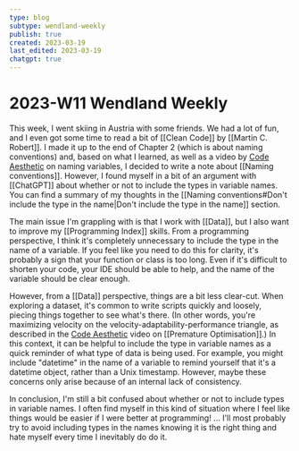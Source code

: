 ```yaml
---
type: blog
subtype: wendland-weekly
publish: true
created: 2023-03-19
last_edited: 2023-03-19
chatgpt: true
---
```

# 2023-W11 Wendland Weekly

This week, I went skiing in Austria with some friends. We had a lot of fun, and I even got some time to read a bit of [[Clean Code]] by [[Martin C. Robert]]. I made it up to the end of Chapter 2 (which is about naming conventions) and, based on what I learned, as well as a video by [Code Aesthetic](https://www.youtube.com/watch?v=-J3wNP6u5YU&ab_channel=CodeAesthetic) on naming variables, I decided to write a note about [[Naming conventions]]. However, I found myself in a bit of an argument with [[ChatGPT]] about whether or not to include the types in variable names. You can find a summary of my thoughts in the [[Naming conventions#Don't include the type in the name|Don't include the type in the name]] section.

The main issue I'm grappling with is that I work with [[Data]], but I also want to improve my [[Programming Index]] skills. From a programming perspective, I think it's completely unnecessary to include the type in the name of a variable. If you feel like you need to do this for clarity, it's probably a sign that your function or class is too long. Even if it's difficult to shorten your code, your IDE should be able to help, and the name of the variable should be clear enough.

However, from a [[Data]] perspective, things are a bit less clear-cut. When exploring a dataset, it's common to write scripts quickly and loosely, piecing things together to see what's there. (In other words, you're maximizing velocity on the velocity-adaptability-performance triangle, as described in the [Code Aesthetic](https://www.youtube.com/watch?v=tKbV6BpH-C8&ab_channel=CodeAesthetic) video on [[Premature Optimisation]].) In this context, it can be helpful to include the type in variable names as a quick reminder of what type of data is being used. For example, you might include "datetime" in the name of a variable to remind yourself that it's a datetime object, rather than a Unix timestamp. However, maybe these concerns only arise because of an internal lack of consistency.

In conclusion, I'm still a bit confused about whether or not to include types in variable names. I often find myself in this kind of situation where I feel like things would be easier if I were better at programming! ... I'll most probably try to avoid including types in the names knowing it is the right thing and hate myself every time I inevitably do do it.